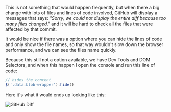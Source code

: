This is not something that would happen frequently, but when there a big change with lots of files and lines of code involved, GitHub will display a messages that says: _"Sorry, we could not display the entire diff because too many files changed."_ and it will be hard to check all the files that were affected by that commit.

It would be nice if there was a option where you can hide the lines of code and only show the file names, so that way wouldn't slow down the browser performance, and we can see the files name quickly.

Because this still not a option available, we have Dev Tools and DOM Selectors, and when this happen I open the console and run this line of code:

```javascript
// hides the content
$('.data.blob-wrapper').hide()
```

Here it's what it would ends up looking like this:

![GitHub Diff](/images/github-diff.jpg "GitHub Diff")
